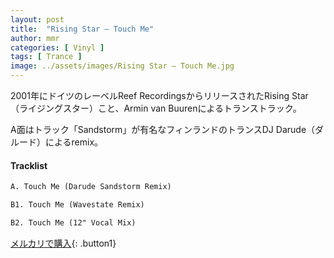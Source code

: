 ```yaml
---
layout: post
title:  "Rising Star – Touch Me"
author: mmr
categories: [ Vinyl ]
tags: [ Trance ]
image: ../assets/images/Rising Star – Touch Me.jpg
---
```


2001年にドイツのレーベルReef RecordingsからリリースされたRising Star（ライジングスター）こと、Armin van Buurenによるトランストラック。

A面はトラック「Sandstorm」が有名なフィンランドのトランスDJ Darude（ダルード）によるremix。

#### Tracklist
```md
A. Touch Me (Darude Sandstorm Remix)

B1. Touch Me (Wavestate Remix)

B2. Touch Me (12" Vocal Mix)
```

[メルカリで購入](https://jp.mercari.com/item/m98006616824?afid=6142608987){: .button1}

